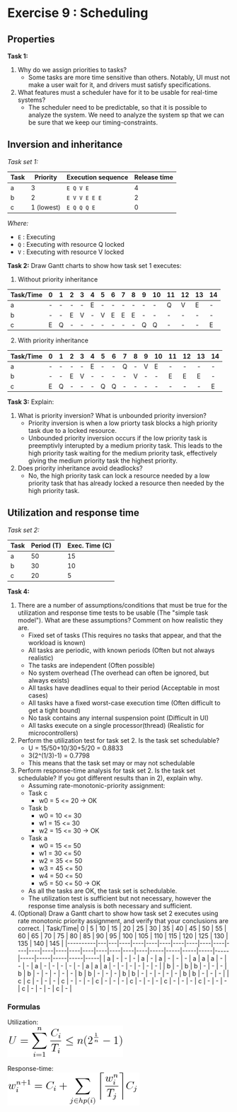 # Exercise 9 : Scheduling


## Properties

**Task 1:**
 1. Why do we assign priorities to tasks?
 	- Some tasks are more time sensitive than others. Notably, UI must not make a user wait for it, and drivers must satisfy specifications.
 2. What features must a scheduler have for it to be usable for real-time systems?
 	- The scheduler need to be predictable, so that it is possible to analyze the system. We need to analyze the system sp that we can be sure that we keep our timing-constraints. 


## Inversion and inheritance

*Task set 1:*

| Task | Priority   | Execution sequence | Release time |
|------|------------|--------------------|--------------|
| a    | 3          | `E Q V E`          | 4            |
| b    | 2          | `E V V E E E`      | 2            |
| c    | 1 (lowest) | `E Q Q Q E`        | 0            |

*Where:*
 - `E` : Executing
 - `Q` : Executing with resource Q locked
 - `V` : Executing with resource V locked

**Task 2:** Draw Gantt charts to show how task set 1 executes:
 1. Without priority inheritance

| Task/Time | 0 | 1 | 2 | 3 | 4 | 5 | 6 | 7 | 8 | 9 | 10 | 11 | 12 | 13 | 14 |
|-----------|---|---|---|---|---|---|---|---|---|---|----|----|----|----|----|
| a         | - | - | - | - | E | - | - | - | - | - |  - |  Q |  V |  E |  - |
| b         | - | - | E | V | - | V | E | E | E | - |  - |  - |  - |  - |  - |
| c         | E | Q | - | - | - | - | - | - | - | Q |  Q |  - |  - |  - |  E |

 2. With priority inheritance

| Task/Time | 0 | 1 | 2 | 3 | 4 | 5 | 6 | 7 | 8 | 9 | 10 | 11 | 12 | 13 | 14 |
|-----------|---|---|---|---|---|---|---|---|---|---|----|----|----|----|----|
| a         | - | - | - | - | E | - | - | Q | - | V |  E |  - |  - |  - |  - |
| b         | - | - | E | V | - | - | - | - | V | - |  - |  E |  E |  E |  - |
| c         | E | Q | - | - | - | Q | Q | - | - | - |  - |  - |  - |  - |  E |

**Task 3:** Explain:
 1. What is priority inversion? What is unbounded priority inversion?
 	- Priority inversion is when a low priorty task blocks a high priority task due to a locked resource.
	- Unbounded priority inversion occurs if the low priority task is preemptivly interupted by a medium priority task. This leads to the high priority task waiting for the medium priority task, effectively giving the medium priority task the highest priority.
 3. Does priority inheritance avoid deadlocks?
 	- No, the high priority task can lock a resource needed by a low priority task that has already locked a resource then needed by the high priority task.


## Utilization and response time

*Task set 2:*

| Task | Period (T) | Exec. Time (C) |
|------|------------|----------------|
| a    | 50         | 15             |
| b    | 30         | 10             |
| c    | 20         | 5              |

**Task 4:**
 1. There are a number of assumptions/conditions that must be true for the utilization and response time tests to be usable (The "simple task model"). What are these assumptions? Comment on how realistic they are.
 	- Fixed set of tasks (This requires no tasks that appear, and that the workload is known)
	- All tasks are periodic, with known periods (Often but not always realistic)
	- The tasks are independent (Often possible)
	- No system overhead (The overhead can often be ignored, but always exists)
	- All tasks have deadlines equal to their period (Acceptable in most cases)
	- All tasks have a fixed worst-case execution time (Often difficult to get a tight bound)
	- No task contains any internal suspension point (Difficult in UI)
	- All tasks execute on a single processor(thread) (Realistic for microcontrollers)
 2. Perform the utilization test for task set 2. Is the task set schedulable?
 	- U = 15/50+10/30+5/20 = 0.8833
	- 3(2^(1/3)-1) = 0.7798
	- This means that the task set may or may not schedulable
 3. Perform response-time analysis for task set 2. Is the task set schedulable? If you got different results than in 2), explain why.
 	- Assuming rate-monotonic-priority assignment:
 	- Task c
	 	+ w0 = 5 <= 20 -> OK
	- Task b
		+ w0 = 10 <= 30
		+ w1 = 15 <= 30
		+ w2 = 15 <= 30 -> OK
	- Task a
		+ w0 = 15 <= 50
		+ w1 = 30 <= 50
		+ w2 = 35 <= 50
		+ w3 = 45 <= 50
		+ w4 = 50 <= 50
		+ w5 = 50 <= 50 -> OK
	- As all the tasks are OK, the task set is schedulable.
	- The utilization test is sufficient but not necessary, however the response time analysis is both necessary and sufficient.
 4. (Optional) Draw a Gantt chart to show how task set 2 executes using rate monotonic priority assignment, and verify that your conclusions are correct.
| Task/Time| 0 | 5 | 10 | 15 | 20 | 25 | 30 | 35 | 40 | 45 | 50 | 55 | 60 | 65 | 70 | 75 | 80 | 85 | 90 | 95 | 100 | 105 | 110 | 115 | 120 | 125 | 130 | 135 | 140 | 145 |
|----------|---|---|----|----|----|----|----|----|----|----|----|----|----|----|----|----|----|----|----|----|-----|-----|-----|-----|-----|-----|-----|-----|-----|-----|
| a        | - | - | -  | a  | -  | a  | -  | -  | -  | a  | a  | a  | -  | -  | -  | a  | -  | -  | -  | -  |  -  |  a  |  a  |  a  |  -  |  -  |  -  |  -  |  -  |  -  |
| b        | - | b | b  | -  | -  | -  | b  | b  | -  | -  | -  | -  | -  | b  | b  | -  | -  | -  | b  | b  |  -  |  -  | -   |  -  |  -  |  b  |  b  |  -  |  -  |  -  |
| c        | c | - | -  | -  | c  | -  | -  | -  | c  | -  | -  | -  | c  | -  | -  | -  | c  | -  | -  | -  |  c  |  -  | -   |  -  |  c  |  -  |  -  |  -  |  c  |  -  |

### Formulas

Utilization:  
![U = \sum_{i=1}^{n} \frac{C_i}{T_i} \leq n(2^{\frac{1}{n}}-1)](eqn-utilization.png)

Response-time:  
![w_{i}^{n+1} = C_i + \sum_{j \in hp(i)} \bigg \lceil {\frac{w_i^n}{T_j}} \bigg \rceil C_j](eqn-responsetime.png)